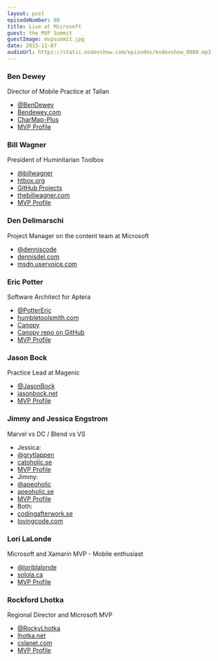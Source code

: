 ```yaml
---
layout: post
episodeNumber: 80
title: Live at Microsoft
guest: the MVP Summit
guestImage: mvpsummit.jpg
date: 2015-11-07
audioUrl: https://static.msdevshow.com/episodes/msdevshow_0080.mp3
---
```


### Ben Dewey

Director of Mobile Practice at Tallan

 - [@BenDewey](https://twitter.com/bendewey)
 - [Bendewey.com](http://www.bendewey.com/)
 - [CharMap-Plus](https://github.com/bendewey/CharMap-Plus)
 - [MVP Profile](https://mvp.microsoft.com/en-us/PublicProfile/5000545)

### Bill Wagner

President of Huminitarian Toolbox

 - [@billwagner](https://twitter.com/billwagner)
 - [htbox.org](http://www.htbox.org/)
 - [GitHub Projects](https://github.com/HTBox)
 - [thebillwagner.com](http://thebillwagner.com/)
 - [MVP Profile](https://mvp.microsoft.com/en-us/PublicProfile/33388)

### Den Delimarschi

Project Manager on the content team at Microsoft

 - [@denniscode](https://twitter.com/DennisCode)
 - [dennisdel.com](http://www.dennisdel.com/)
 - [msdn.uservoice.com](http://msdn.uservoice.com)

### Eric Potter
 
Software Architect for Aptera

 - [@PotterEric](https://twitter.com/pottereric)
 - [humbletoolsmith.com](http://humbletoolsmith.com/)
 - [Canopy](http://lefthandedgoat.github.io/canopy/)
 - [Canopy repo on GitHub](https://github.com/lefthandedgoat/canopy)
 - [MVP Profile](https://mvp.microsoft.com/en-us/PublicProfile/5001339)

### Jason Bock

Practice Lead at Magenic

 - [@JasonBock](https://twitter.com/jasonbock)
 - [jasonbock.net](http://www.jasonbock.net/)
 - [MVP Profile](https://mvp.microsoft.com/en-us/PublicProfile/4000662)

### Jimmy and Jessica Engstrom

Marvel vs DC / Blend vs VS

 - Jessica:
  - [@grytlappen](https://twitter.com/grytlappen)
  - [catoholic.se](http://www.catoholic.se/)
  - [MVP Profile](https://mvp.microsoft.com/en-us/PublicProfile/5000535)
 - Jimmy:
  - [@apeoholic](https://twitter.com/apeoholic)
  - [apeoholic.se](http://www.apeoholic.se/)
  - [MVP Profile](https://mvp.microsoft.com/en-us/PublicProfile/5000917)
 - Both:
  - [codingafterwork.se](http://www.codingafterwork.se/)
  - [lovingcode.com](http://lovingcode.com/)

### Lori LaLonde

Microsoft and Xamarin MVP - Mobile enthusiast

 - [@loriblalonde](https://twitter.com/loriblalonde)
 - [solola.ca](http://solola.ca/)
 - [MVP Profile](https://mvp.microsoft.com/en-us/PublicProfile/5000647)
 
### Rockford Lhotka

Regional Director and Microsoft MVP

 - [@RockyLhotka](https://twitter.com/RockyLhotka)
 - [lhotka.net](http://www.lhotka.net/)
 - [cslanet.com](http://cslanet.com/)
 - [MVP Profile](https://mvp.microsoft.com/en-us/PublicProfile/9678)